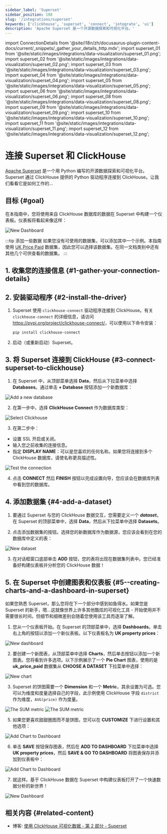 ```yaml
---
sidebar_label: 'Superset'
sidebar_position: 198
slug: '/integrations/superset'
keywords: ['clickhouse', 'superset', 'connect', 'integrate', 'ui']
description: 'Apache Superset 是一个开源数据探索和可视化平台。'
---
```

import ConnectionDetails from '@site/i18n/zh/docusaurus-plugin-content-docs/current/_snippets/_gather_your_details_http.mdx';
import superset_01 from '@site/static/images/integrations/data-visualization/superset_01.png';
import superset_02 from '@site/static/images/integrations/data-visualization/superset_02.png';
import superset_03 from '@site/static/images/integrations/data-visualization/superset_03.png';
import superset_04 from '@site/static/images/integrations/data-visualization/superset_04.png';
import superset_05 from '@site/static/images/integrations/data-visualization/superset_05.png';
import superset_06 from '@site/static/images/integrations/data-visualization/superset_06.png';
import superset_08 from '@site/static/images/integrations/data-visualization/superset_08.png';
import superset_09 from '@site/static/images/integrations/data-visualization/superset_09.png';
import superset_10 from '@site/static/images/integrations/data-visualization/superset_10.png';
import superset_11 from '@site/static/images/integrations/data-visualization/superset_11.png';
import superset_12 from '@site/static/images/integrations/data-visualization/superset_12.png';


# 连接 Superset 和 ClickHouse

<a href="https://superset.apache.org/" target="_blank">Apache Superset</a> 是一个用 Python 编写的开源数据探索和可视化平台。Superset 通过 ClickHouse 提供的 Python 驱动程序连接到 ClickHouse。让我们看看它是如何工作的...

## 目标 {#goal}

在本指南中，您将使用来自 ClickHouse 数据库的数据在 Superset 中构建一个仪表板。仪表板将看起来像这样：

<img alt="New Dashboard" src={superset_12}/>
<br/>

:::tip 添加一些数据
如果您没有可使用的数据集，可以添加其中一个示例。本指南使用 [UK Price Paid](/getting-started/example-datasets/uk-price-paid.md) 数据集，因此您可以选择该数据集。在同一文档类别中还有其他几个可供查看的数据集。
:::

## 1. 收集您的连接信息 {#1-gather-your-connection-details}
<ConnectionDetails />

## 2. 安装驱动程序 {#2-install-the-driver}

1. Superset 使用 `clickhouse-connect` 驱动程序连接到 ClickHouse。有关 `clickhouse-connect` 的详细信息，请访问 <a href="https://pypi.org/project/clickhouse-connect/" target="_blank">https://pypi.org/project/clickhouse-connect/</a>，可以使用以下命令安装：

    ```console
    pip install clickhouse-connect
    ```

2. 启动（或重新启动）Superset。

## 3. 将 Superset 连接到 ClickHouse {#3-connect-superset-to-clickhouse}

1. 在 Superset 中，从顶部菜单选择 **Data**，然后从下拉菜单中选择 **Databases**。通过单击 **+ Database** 按钮添加一个新数据库：

<img alt="Add a new database" src={superset_01}/>
<br/>

2. 在第一步中，选择 **ClickHouse Connect** 作为数据库类型：

<img alt="Select Clickhouse" src={superset_02}/>
<br/>

3. 在第二步中：
  - 设置 SSL 开启或关闭。
  - 输入您之前收集的连接信息。
  - 指定 **DISPLAY NAME**：可以是您喜欢的任何名称。如果您将连接到多个 ClickHouse 数据库，请使名称更具描述性。

<img alt="Test the connection" src={superset_03}/>
<br/>

4. 点击 **CONNECT** 然后 **FINISH** 按钮以完成设置向导，您应该会在数据库列表中看到您的数据库。

## 4. 添加数据集 {#4-add-a-dataset}

1. 要通过 Superset 与您的 ClickHouse 数据交互，您需要定义一个 **_dataset_**。在 Superset 的顶部菜单中，选择 **Data**，然后从下拉菜单中选择 **Datasets**。

2. 点击添加数据集的按钮。选择您的新数据库作为数据源，您应该会看到在您的数据库中定义的表：

<img alt="New dataset" src={superset_04}/>
<br/>

3. 在对话框窗口底部单击 **ADD** 按钮，您的表将出现在数据集列表中。您已经准备好构建仪表板并分析您的 ClickHouse 数据！

## 5. 在 Superset 中创建图表和仪表板 {#5--creating-charts-and-a-dashboard-in-superset}

如果您熟悉 Superset，那么您将在下一个部分中感到如鱼得水。如果您是 Superset 的新手，嗯...这就像世界上许多其他酷炫的可视化工具 - 开始使用并不需要很长时间，但细节和细微差别会随着您使用该工具而逐渐了解。

1. 您从一个仪表板开始。在 Superset 的顶部菜单中，选择 **Dashboards**。单击右上角的按钮以添加一个新仪表板。以下仪表板名为 **UK property prices**：

<img alt="New dashboard" src={superset_05}/>
<br/>

2. 要创建一个新图表，从顶部菜单中选择 **Charts**，然后单击按钮以添加一个新图表。您将看到许多选项。以下示例展示了一个 **Pie Chart** 图表，使用的是 **uk_price_paid** 数据集从 **CHOOSE A DATASET** 下拉菜单中选择：

<img alt="New chart" src={superset_06}/>
<br/>

3. Superset 的饼图需要一个 **Dimension** 和一个 **Metric**，其余设置为可选。您可以为维度和度量选择自己的字段，此示例使用 ClickHouse 字段 `district` 作为维度，`AVG(price)` 作为度量。

<img alt="The SUM metric" src={superset_08}/>
<img alt="The SUM metric" src={superset_09}/>
<br/>

5. 如果您更喜欢甜甜圈图而不是饼图，您可以在 **CUSTOMIZE** 下进行设置和其他选项：

<img alt="Add Chart to Dashboard" src={superset_10}/>
<br/>

6. 单击 **SAVE** 按钮保存图表，然后在 **ADD TO DASHBOARD** 下拉菜单中选择 **UK property prices**，然后 **SAVE & GO TO DASHBOARD** 将图表保存并添加到仪表板中：

<img alt="Add Chart to Dashboard" src={superset_11}/>
<br/>

7. 就这样。基于 ClickHouse 数据在 Superset 中构建仪表板打开了一个快速数据分析的新世界！

<img alt="New Dashboard" src={superset_12}/>
<br/>

## 相关内容 {#related-content}

- 博客: [使用 ClickHouse 可视化数据 - 第 2 部分 - Superset](https://clickhouse.com/blog/visualizing-data-with-superset)
